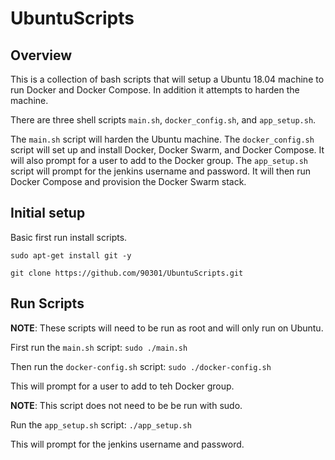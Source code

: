 # UbuntuScripts

## Overview

This is a collection of bash scripts that will setup a Ubuntu 18.04 machine to 
run Docker and Docker Compose. In addition it attempts to harden the machine.

There are three shell scripts `main.sh`, `docker_config.sh`, and `app_setup.sh`.  

The `main.sh` script will harden the Ubuntu machine. The `docker_config.sh` 
script will set up and install Docker, Docker Swarm, and Docker Compose. It will
also prompt for a user to add to the Docker group. The `app_setup.sh` script 
will prompt for the jenkins username and password. It will then run Docker 
Compose and provision the Docker Swarm stack.

## Initial setup
Basic first run install scripts.
```
sudo apt-get install git -y

git clone https://github.com/90301/UbuntuScripts.git
```

## Run Scripts

**NOTE**: These scripts will need to be run as root and will only run on Ubuntu.

First run the `main.sh` script:
`sudo ./main.sh`

Then run the `docker-config.sh` script:
`sudo ./docker-config.sh`

This will prompt for a user to add to teh Docker group.

**NOTE**: This script does not need to be be run with sudo.

Run the `app_setup.sh` script:
`./app_setup.sh`

This will prompt for the jenkins username and password.
